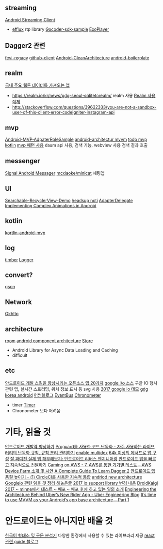 ## streaming
[Android Streaming Client](https://github.com/ekumenlabs/AndroidStreamingClient)
- [efflux](https://github.com/biasedbit/efflux) rtp library
[Gocoder-sdk-sample](https://github.com/WowzaMediaSystems/gocoder-sdk-samples-android)
[ExoPlayer](https://google.github.io/ExoPlayer/)

## Dagger2 관련
[fevi-regacy](https://github.com/dusskapark/fevi-regacy/tree/164009d4b2e76d2f02db98977bf9072d1b45eefc/Fevi/src/main/java/com/app/fevir/movie/list)
[github-client](https://github.com/frogermcs/GithubClient/tree/1bf53a2a36c8a85435e877847b987395e482ab4a)
[Android-CleanArchitecture](https://github.com/android10/Android-CleanArchitecture)
[android-boilerplate](https://github.com/ribot/android-boilerplate)

## realm
[국내 주요 웹툰 데이터를 가져오는 앱](https://github.com/Pluu/WebToon)
- https://realm.io/kr/news/gdg-seoul-sqlitetorealm/ realm 사용
[Realm 사용 예제](https://github.com/TheFinestArtist/InstagRealm)
- http://stackoverflow.com/questions/39632333/you-are-not-a-sandbox-user-of-this-client-error-codeigniter-instagram-api

## mvp
[Android-MVP-AdpaterRoleSample](https://github.com/ZeroBrain/Android-MVP-AdapterRoleSample)
[android-architectur mvvm](https://github.com/googlesamples/android-architecture/tree/todo-mvvm-databinding/)
[todo mvp kotlin](https://github.com/SerjSmor/android-architecture)
[mvp 패턴 사용](https://github.com/delicious-mvp/delicious)
daum api 사용, 검색 기능, webview 사용 검색 결과 호출

## messenger
[Signal Android Messager](https://github.com/WhisperSystems/Signal-Android)
[mcxiaoke/minicat](https://github.com/mcxiaoke/minicat)
채팅앱


## UI
[Searchable-RecyclerView-Demo](https://github.com/Wrdlbrnft/Searchable-RecyclerView-Demo)
[headsup noti](https://github.com/googlesamples/android-LNotifications)
[AdapterDelegate](https://github.com/sockeqwe/AdapterDelegates)
[Implementing Complex Animations in Android](https://medium.com/proandroiddev/implementing-complex-animations-in-android-full-working-code-41979cc2369e)

## kotlin
[kortlin-android-mvp](https://github.com/general-mobile/kotlin-android-mvp-starter?utm_source=android-arsenal.com&utm_medium=referral&utm_campaign=5791)

## log
[timber](https://github.com/JakeWharton/timber)
[Logger](https://github.com/orhanobut/logger/)

## convert?
[gson](https://github.com/google/gson)

## Network
[Okhttp](https://github.com/square/okhttp)

## architecture
[room](https://github.com/googlesamples/android-architecture-components)
[android component architecture](https://github.com/florent37/NewAndroidArchitecture-Component-Github)
[Store](https://github.com/NYTimes/Store)
  - Android Library for Async Data Loading and Caching
  - difficult

## etc
[안드로이드 개발 스킬을 향상시키는 오픈소스 앱 20가지](http://www.kmshack.kr/2017/03/안드로이드-개발-스킬을-향상시키는-오픈소스-앱-20가/)
[google i/o 소스](https://github.com/google/iosched)
구글 IO 행사 관련 앱, 실시간 스트리밍, 위치 정보 표시 등
svg 사용
[2017 google io 데모](https://github.com/willowtreeapps/elevator-room)
[gdg korea android](https://github.com/gdgand)
[어썸블로그](https://github.com/ZeroBrain/awesome-blogs-android)
[EventBus](https://github.com/greenrobot/EventBus)
[Chronometer](http://grepcode.com/file/repository.grepcode.com/java/ext/com.google.android/android/5.1.1_r1/android/widget/Chronometer.java#Chronometer.0mRunning)
  - timer
[Timer](http://grepcode.com/file/repo1.maven.org/maven2/org.robolectric/android-all/5.0.0_r2-robolectric-1/java/util/Timer.java#Timer)
  - Chronometer 보다 어려움

# 기타, 읽을 것
[안드로이드 개발력 향상하기](http://www.kmshack.kr/2017/02/안드로이드-개발력-향상하기/)
[Proguard를 사용한 코드 난독화 - 자주 사용하는 라이브러리의 난독화 규칙, 규칙 분리 관리하기](http://kunny.github.io/lecture/proguard/2016/10/10/common_proguard_rules/)
[enable multidex](http://stackoverflow.com/documentation/android/1887/multidex-and-the-dex-method-limit/6155/enabling-multidex#t=201704130429484217986)
[64k 이상의 메서드로 앱 구성](https://developer.android.com/studio/build/multidex.html?hl=ko)
[잘 짜여진 실제 앱 해부해보기: 안드로이드 리버스 엔지니어링](https://realm.io/kr/news/jon-reeve-reverse-engineering-is-not-just-for-hackers-android/)
[안드로이드 앱을 빠르고 지속적으로 전달하기](https://news.realm.io/kr/news/continuous-delivery-for-android)
[Gaming on AWS - 7. AWS를 통한 기기별 테스트 – AWS Device Farm 소개 및 시연](https://www.slideshare.net/awskorea/gaming-on-aws-7-aws-aws-device-farm)
[A Complete Guide To Learn Dagger 2](https://blog.mindorks.com/a-complete-guide-to-learn-dagger-2-b4c7a570d99c)
[안드로이드 앱 품질 높이기 - (1) CircleCI를 사용한 지속적 통합](https://kunny.github.io/lecture/quality/2016/10/03/android_quality_part1_circleci/)
[andriod new architecture](https://developer.android.com/topic/libraries/architecture/index.html)
[Googleio 관련 읽을 것 정리 해놓은글](https://medium.com/@dmytrodanylyk/google-io-2017-useful-android-links-e756077f8895)
[2017 io support library 변경 내용](http://pluu.github.io/blog/android/google/io17/2017/05/26/whats_new_in_android_support_library/)
[DroidKaigi 2017 ~ minne에서 테스트 ~ 배포 ~ 배포 후에 하고 있는 일의 소개](http://pluu.github.io/blog/android/droidkaigi/2017/05/07/droidkaigi-minne/)
[Engineering the Architecture Behind Uber’s New Rider App - Uber Engineering Blog](https://eng.uber.com/new-rider-app/)
[It’s time to use MVVM as your Android’s app base architecture — Part 1](https://android.jlelse.eu/its-time-to-use-mvvm-as-your-android-s-app-base-architecture-part-1-cf0ce2542b48?gi=1c751cdf8214)



# 안드로이드는 아니지만 배울 것
[한국어 형태소 및 구문 분석기](https://github.com/nearbydelta/KoalaNLP)
다양한 환경에서 사용할 수 있는 라이브러리 제공
[react 관련 guide 블로그](https://scotch.io/@kenwheeler)
